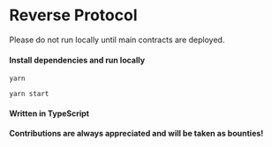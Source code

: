 # Reverse Protocol

Please do not run locally until main contracts are deployed.

#### Install dependencies and run locally

    yarn

    yarn start  
    
#### Written in TypeScript

#### Contributions are always appreciated and will be taken as bounties!
